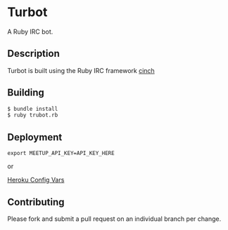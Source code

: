 # Turbot

A Ruby IRC bot.

## Description

Turbot is built using the Ruby IRC framework [cinch](https://github.com/Jberlinsky/rmeetup/)

## Building

```bash
$ bundle install
$ ruby trubot.rb
```


## Deployment

```export MEETUP_API_KEY=API_KEY_HERE```

or

[Heroku Config Vars](https://devcenter.heroku.com/articles/config-vars)


## Contributing

Please fork and submit a pull request on an individual branch per change.
